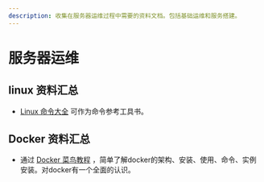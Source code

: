 ```yaml
---
description: 收集在服务器运维过程中需要的资料文档。包括基础运维和服务搭建。
---
```


# 服务器运维

## linux 资料汇总

* [Linux 命令大全](https://www.runoob.com/linux/linux-command-manual.html) 可作为命令参考工具书。

## Docker 资料汇总

* 通过 [Docker 菜鸟教程](https://www.runoob.com/docker/docker-tutorial.html) ，简单了解docker的架构、安装、使用、命令、实例安装。对docker有一个全面的认识。

